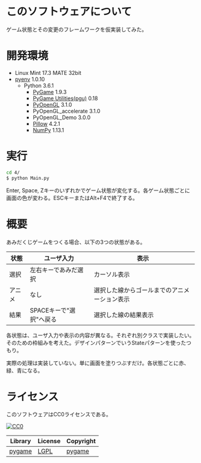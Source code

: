﻿# このソフトウェアについて

ゲーム状態とその変更のフレームワークを仮実装してみた。

# 開発環境

* Linux Mint 17.3 MATE 32bit
* [pyenv](https://github.com/pylangstudy/201705/blob/master/27/Python%E5%AD%A6%E7%BF%92%E7%92%B0%E5%A2%83%E3%82%92%E7%94%A8%E6%84%8F%E3%81%99%E3%82%8B.md) 1.0.10
    * Python 3.6.1
        * [PyGame](http://ytyaru.hatenablog.com/entry/2018/06/11/000000) 1.9.3
        * [PyGame Utilities(pgu)](http://ytyaru.hatenablog.com/entry/2018/06/19/000000) 0.18
        * [PyOpenGL](http://ytyaru.hatenablog.com/entry/2018/06/15/000000) 3.1.0
        * PyOpenGL_accelerate 3.1.0
        * PyOpenGL_Demo 3.0.0
        * [Pillow](https://pillow.readthedocs.io/en/4.2.x/) 4.2.1
        * [NumPy](http://www.numpy.org/) 1.13.1

# 実行

```sh
cd 4/
$ python Main.py
```

Enter, Space, Zキーのいずれかでゲーム状態が変化する。各ゲーム状態ごとに画面の色が変わる。ESCキーまたはAlt+F4で終了する。

# 概要

あみだくじゲームをつくる場合、以下の3つの状態がある。

状態|ユーザ入力|表示
----|----------|----
選択|左右キーであみだ選択|カーソル表示
アニメ|なし|選択した線からゴールまでのアニメーション表示
結果|SPACEキーで"選択"へ戻る|選択した線の結果表示

各状態は、ユーザ入力や表示の内容が異なる。それぞれ別クラスで実装したい。そのための枠組みを考えた。デザインパターンでいうStateパターンを使ったつもり。

実際の処理は実装していない。単に画面を塗りつぶすだけ。各状態ごとに赤、緑、青になる。

# ライセンス

このソフトウェアはCC0ライセンスである。

[![CC0](http://i.creativecommons.org/p/zero/1.0/88x31.png "CC0")](http://creativecommons.org/publicdomain/zero/1.0/deed.ja)

Library|License|Copyright
-------|-------|---------
[pygame](http://www.pygame.org/)|[LGPL](https://www.pygame.org/docs/)|[pygame](http://www.pygame.org/)


